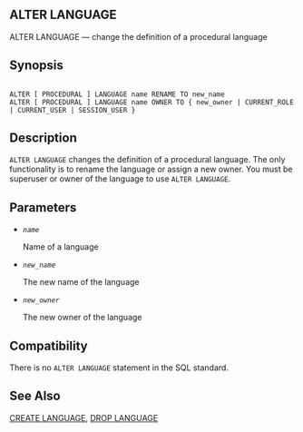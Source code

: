 ## ALTER LANGUAGE

ALTER LANGUAGE — change the definition of a procedural language

## Synopsis

```

ALTER [ PROCEDURAL ] LANGUAGE name RENAME TO new_name
ALTER [ PROCEDURAL ] LANGUAGE name OWNER TO { new_owner | CURRENT_ROLE | CURRENT_USER | SESSION_USER }
```

## Description

`ALTER LANGUAGE` changes the definition of a procedural language. The only functionality is to rename the language or assign a new owner. You must be superuser or owner of the language to use `ALTER LANGUAGE`.

## Parameters

* *`name`*

    Name of a language

* *`new_name`*

    The new name of the language

* *`new_owner`*

    The new owner of the language

## Compatibility

There is no `ALTER LANGUAGE` statement in the SQL standard.

## See Also

[CREATE LANGUAGE](sql-createlanguage.html "CREATE LANGUAGE"), [DROP LANGUAGE](sql-droplanguage.html "DROP LANGUAGE")